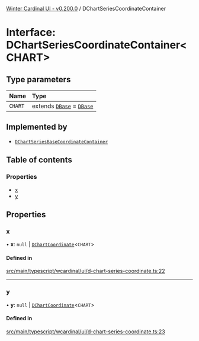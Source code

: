 [Winter Cardinal UI - v0.200.0](../index.md) / DChartSeriesCoordinateContainer

# Interface: DChartSeriesCoordinateContainer<CHART\>

## Type parameters

| Name | Type |
| :------ | :------ |
| `CHART` | extends [`DBase`](../classes/DBase.md) = [`DBase`](../classes/DBase.md) |

## Implemented by

- [`DChartSeriesBaseCoordinateContainer`](../classes/DChartSeriesBaseCoordinateContainer.md)

## Table of contents

### Properties

- [x](DChartSeriesCoordinateContainer.md#x)
- [y](DChartSeriesCoordinateContainer.md#y)

## Properties

### x

• **x**: ``null`` \| [`DChartCoordinate`](DChartCoordinate.md)<`CHART`\>

#### Defined in

[src/main/typescript/wcardinal/ui/d-chart-series-coordinate.ts:22](https://github.com/winter-cardinal/winter-cardinal-ui/blob/v0.200.0/src/main/typescript/wcardinal/ui/d-chart-series-coordinate.ts#L22)

___

### y

• **y**: ``null`` \| [`DChartCoordinate`](DChartCoordinate.md)<`CHART`\>

#### Defined in

[src/main/typescript/wcardinal/ui/d-chart-series-coordinate.ts:23](https://github.com/winter-cardinal/winter-cardinal-ui/blob/v0.200.0/src/main/typescript/wcardinal/ui/d-chart-series-coordinate.ts#L23)

